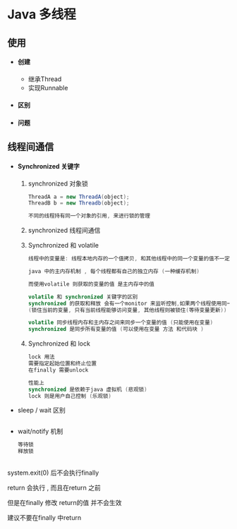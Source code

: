 # Java 多线程

## 使用

* #### 创建

    * 继承Thread
    * 实现Runnable

* #### 区别

    

* #### 问题

    

## 线程间通信

* #### Synchronized 关键字

    1. synchronized 对象锁

        ```java
        ThreadA a = new ThreadA(object);
        ThreadB b = new Threadb(object);
        
        不同的线程持有同一个对象的引用, 来进行锁的管理
        ```

        

    2. synchronized 线程间通信

    3. Synchronized 和 volatile

        ```java
        线程中的变量是: 线程本地内存的一个值拷贝, 和其他线程中的同一个变量的值不一定会一致的
        
        java 中的主内存机制 , 每个线程都有自己的独立内存 (一种缓存机制)
        
        而使用volatile 则获取的变量的值 是主内存中的值
        
        volatile 和 synchronized 关键字的区别
        synchronized 的获取和释放 会有一个monitor 来监听控制,如果两个线程使用同一个监听器, 则监听器可以强制两个线程在同一时间只有一个线程在执行代码块
        (锁住当前的变量, 只有当前线程能够访问变量, 其他线程则被锁住(等待变量更新))
        
        volatile 同步线程内存和主内存之间来同步一个变量的值 (只能使用在变量)
        synchronized 是同步所有变量的值 (可以使用在变量 方法 和代码块 )
        ```

        

    4. Synchronized 和 lock

        ```java
        lock 用法
        需要指定起始位置和终止位置
        在finally 需要unlock
        
        性能上
        synchronized 是依赖于java 虚拟机 (悲观锁)
        lock 则是用户自己控制 (乐观锁)
        
        ```

        

    

* sleep / wait 区别

    ```
    
    ```

* wait/notify 机制

    ```java
    等待锁
    释放锁
    ```

    

## 









system.exit(0) 后不会执行finally

return 会执行 , 而且在return 之前

但是在finally 修改 return的值 并不会生效

建议不要在finally 中return































































































